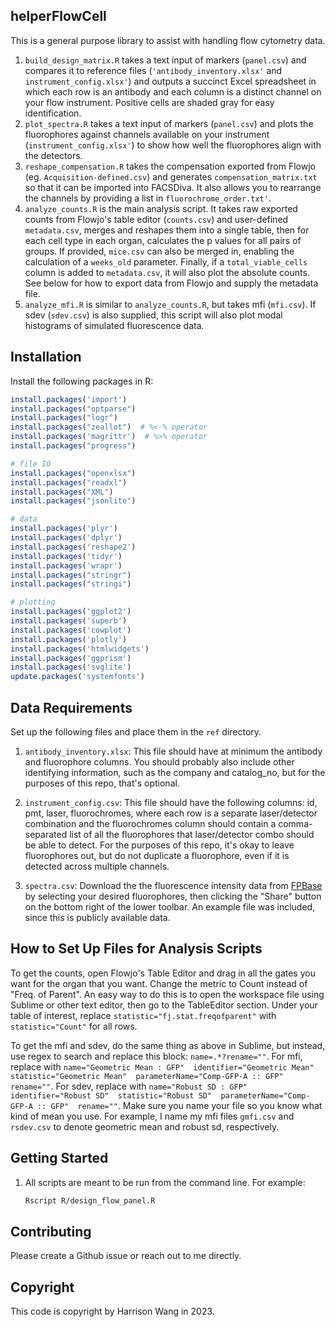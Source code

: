 ## helperFlowCell

This is a general purpose library to assist with handling flow cytometry data.

1. `build_design_matrix.R` takes a text input of markers (`panel.csv`) and compares it to reference files (`'antibody_inventory.xlsx'` and `instrument_config.xlsx'`) and outputs a succinct Excel spreadsheet in which each row is an antibody and each column is a distinct channel on your flow instrument. Positive cells are shaded gray for easy identification.
2. `plot_spectra.R` takes a text input of markers (`panel.csv`) and plots the fluorophores against channels available on your instrument (`instrument_config.xlsx'`) to show how well the fluorophores align with the detectors.
3. `reshape_compensation.R` takes the compensation exported from Flowjo (eg. `Acquisition-defined.csv`) and generates `compensation_matrix.txt` so that it can be imported into FACSDiva. It also allows you to rearrange the channels by providing a list in `fluorochrome_order.txt'`.
4. `analyze_counts.R` is the main analysis script. It takes raw exported counts from Flowjo's table editor (`counts.csv`) and user-defined `metadata.csv`, merges and reshapes them into a single table, then for each cell type in each organ, calculates the p values for all pairs of groups. If provided, `mice.csv` can also be merged in, enabling the calculation of a `weeks_old` parameter. Finally, if a `total_viable_cells` column is added to `metadata.csv`, it will also plot the absolute counts. See below for how to export data from Flowjo and supply the metadata file.
5. `analyze_mfi.R` is similar to `analyze_counts.R`, but takes mfi (`mfi.csv`). If sdev (`sdev.csv`) is also supplied, this script will also plot modal histograms of simulated fluorescence data.


## Installation

Install the following packages in R:

```R
install.packages('import')
install.packages("optparse")
install.packages("logr")
install.packages("zeallot")  # %<-% operator
install.packages('magrittr')  # %>% operator
install.packages("progress")

# file IO
install.packages("openxlsx")
install.packages("readxl")
install.packages("XML")
install.packages("jsonlite")

# data
install.packages('plyr')
install.packages('dplyr')
install.packages('reshape2')
install.packages('tidyr')
install.packages('wrapr')
install.packages("stringr")
install.packages("stringi")

# plotting
install.packages('ggplot2')
install.packages('superb')
install.packages('cowplot')
install.packages('plotly')
install.packages('htmlwidgets')
install.packages('ggprism')
install.packages('svglite')
update.packages('systemfonts')
```

## Data Requirements

Set up the following files and place them in the `ref` directory.

1. `antibody_inventory.xlsx`: This file should have at minimum the antibody and fluorophore columns. You should probably also include other identifying information, such as the company and catalog_no, but for the purposes of this repo, that's optional.

2. `instrument_config.csv`: This file should have the following columns: id, pmt, laser, fluorochromes, where each row is a separate laser/detector combination and the fluorochromes column should contain a comma-separated list of all the fluorophores that laser/detector combo should be able to detect. For the purposes of this repo, it's okay to leave fluorophores out, but do not duplicate a fluorophore, even if it is detected across multiple channels.

3. `spectra.csv`: Download the the fluorescence intensity data from [FPBase](https://www.fpbase.org/spectra/) by selecting your desired fluorophores, then clicking the "Share" button on the bottom right of the lower toolbar. An example file was included, since this is publicly available data.


## How to Set Up Files for Analysis Scripts

To get the counts, open Flowjo's Table Editor and drag in all the gates you want for the organ that you want. Change the metric to Count instead of "Freq. of Parent". An easy way to do this is to open the workspace file using Sublime or other text editor, then go to the TableEditor section. Under your table of interest, replace `statistic="fj.stat.freqofparent"` with `statistic="Count"` for all rows.

To get the mfi and sdev, do the same thing as above in Sublime, but instead, use regex to search and replace this block: `name=.*?rename=""`. For mfi, replace with `name="Geometric Mean : GFP"  identifier="Geometric Mean"  statistic="Geometric Mean"  parameterName="Comp-GFP-A :: GFP"  rename=""`. For sdev, replace with `name="Robust SD : GFP"  identifier="Robust SD"  statistic="Robust SD"  parameterName="Comp-GFP-A :: GFP"  rename=""`. Make sure you name your file so you know what kind of mean you use. For example, I name my mfi files `gmfi.csv` and `rsdev.csv` to denote geometric mean and robust sd, respectively.

 
## Getting Started
 
1. All scripts are meant to be run from the command line. For example:

    ```bash
    Rscript R/design_flow_panel.R
    ```

## Contributing

Please create a Github issue or reach out to me directly.

## Copyright

This code is copyright by Harrison Wang in 2023.
